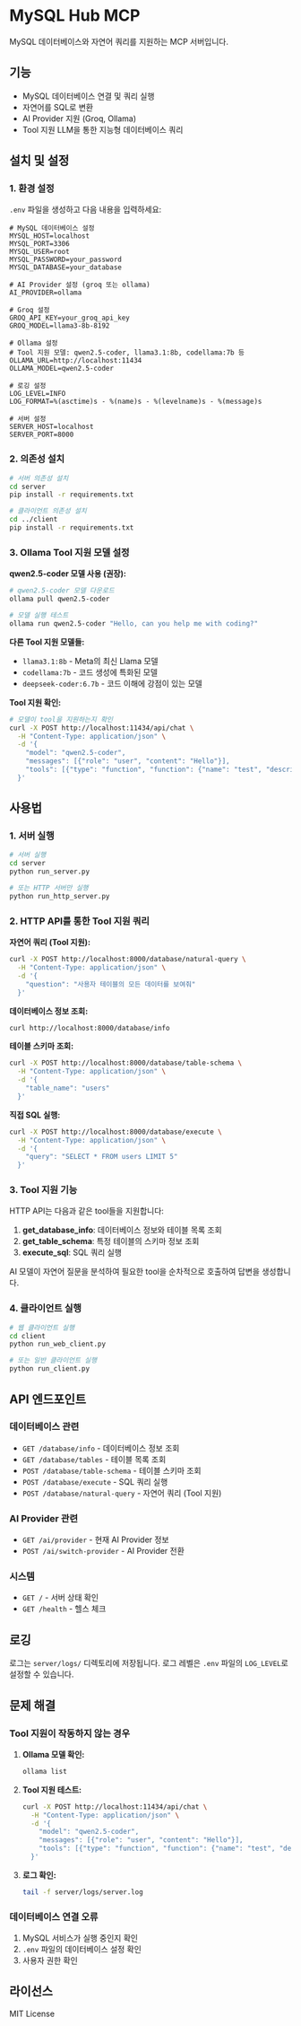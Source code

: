 # MySQL Hub MCP

MySQL 데이터베이스와 자연어 쿼리를 지원하는 MCP 서버입니다.

## 기능

- MySQL 데이터베이스 연결 및 쿼리 실행
- 자연어를 SQL로 변환
- AI Provider 지원 (Groq, Ollama)
- Tool 지원 LLM을 통한 지능형 데이터베이스 쿼리

## 설치 및 설정

### 1. 환경 설정

`.env` 파일을 생성하고 다음 내용을 입력하세요:

```env
# MySQL 데이터베이스 설정
MYSQL_HOST=localhost
MYSQL_PORT=3306
MYSQL_USER=root
MYSQL_PASSWORD=your_password
MYSQL_DATABASE=your_database

# AI Provider 설정 (groq 또는 ollama)
AI_PROVIDER=ollama

# Groq 설정
GROQ_API_KEY=your_groq_api_key
GROQ_MODEL=llama3-8b-8192

# Ollama 설정
# Tool 지원 모델: qwen2.5-coder, llama3.1:8b, codellama:7b 등
OLLAMA_URL=http://localhost:11434
OLLAMA_MODEL=qwen2.5-coder

# 로깅 설정
LOG_LEVEL=INFO
LOG_FORMAT=%(asctime)s - %(name)s - %(levelname)s - %(message)s

# 서버 설정
SERVER_HOST=localhost
SERVER_PORT=8000
```

### 2. 의존성 설치

```bash
# 서버 의존성 설치
cd server
pip install -r requirements.txt

# 클라이언트 의존성 설치
cd ../client
pip install -r requirements.txt
```

### 3. Ollama Tool 지원 모델 설정

**qwen2.5-coder 모델 사용 (권장):**
```bash
# qwen2.5-coder 모델 다운로드
ollama pull qwen2.5-coder

# 모델 실행 테스트
ollama run qwen2.5-coder "Hello, can you help me with coding?"
```

**다른 Tool 지원 모델들:**
- `llama3.1:8b` - Meta의 최신 Llama 모델
- `codellama:7b` - 코드 생성에 특화된 모델
- `deepseek-coder:6.7b` - 코드 이해에 강점이 있는 모델

**Tool 지원 확인:**
```bash
# 모델이 tool을 지원하는지 확인
curl -X POST http://localhost:11434/api/chat \
  -H "Content-Type: application/json" \
  -d '{
    "model": "qwen2.5-coder",
    "messages": [{"role": "user", "content": "Hello"}],
    "tools": [{"type": "function", "function": {"name": "test", "description": "test"}}]
  }'
```

## 사용법

### 1. 서버 실행

```bash
# 서버 실행
cd server
python run_server.py

# 또는 HTTP 서버만 실행
python run_http_server.py
```

### 2. HTTP API를 통한 Tool 지원 쿼리

**자연어 쿼리 (Tool 지원):**
```bash
curl -X POST http://localhost:8000/database/natural-query \
  -H "Content-Type: application/json" \
  -d '{
    "question": "사용자 테이블의 모든 데이터를 보여줘"
  }'
```

**데이터베이스 정보 조회:**
```bash
curl http://localhost:8000/database/info
```

**테이블 스키마 조회:**
```bash
curl -X POST http://localhost:8000/database/table-schema \
  -H "Content-Type: application/json" \
  -d '{
    "table_name": "users"
  }'
```

**직접 SQL 실행:**
```bash
curl -X POST http://localhost:8000/database/execute \
  -H "Content-Type: application/json" \
  -d '{
    "query": "SELECT * FROM users LIMIT 5"
  }'
```

### 3. Tool 지원 기능

HTTP API는 다음과 같은 tool들을 지원합니다:

1. **get_database_info**: 데이터베이스 정보와 테이블 목록 조회
2. **get_table_schema**: 특정 테이블의 스키마 정보 조회  
3. **execute_sql**: SQL 쿼리 실행

AI 모델이 자연어 질문을 분석하여 필요한 tool을 순차적으로 호출하여 답변을 생성합니다.

### 4. 클라이언트 실행

```bash
# 웹 클라이언트 실행
cd client
python run_web_client.py

# 또는 일반 클라이언트 실행
python run_client.py
```

## API 엔드포인트

### 데이터베이스 관련
- `GET /database/info` - 데이터베이스 정보 조회
- `GET /database/tables` - 테이블 목록 조회
- `POST /database/table-schema` - 테이블 스키마 조회
- `POST /database/execute` - SQL 쿼리 실행
- `POST /database/natural-query` - 자연어 쿼리 (Tool 지원)

### AI Provider 관련
- `GET /ai/provider` - 현재 AI Provider 정보
- `POST /ai/switch-provider` - AI Provider 전환

### 시스템
- `GET /` - 서버 상태 확인
- `GET /health` - 헬스 체크

## 로깅

로그는 `server/logs/` 디렉토리에 저장됩니다. 로그 레벨은 `.env` 파일의 `LOG_LEVEL`로 설정할 수 있습니다.

## 문제 해결

### Tool 지원이 작동하지 않는 경우

1. **Ollama 모델 확인:**
   ```bash
   ollama list
   ```

2. **Tool 지원 테스트:**
   ```bash
   curl -X POST http://localhost:11434/api/chat \
     -H "Content-Type: application/json" \
     -d '{
       "model": "qwen2.5-coder",
       "messages": [{"role": "user", "content": "Hello"}],
       "tools": [{"type": "function", "function": {"name": "test", "description": "test"}}]
     }'
   ```

3. **로그 확인:**
   ```bash
   tail -f server/logs/server.log
   ```

### 데이터베이스 연결 오류

1. MySQL 서비스가 실행 중인지 확인
2. `.env` 파일의 데이터베이스 설정 확인
3. 사용자 권한 확인

## 라이선스

MIT License

